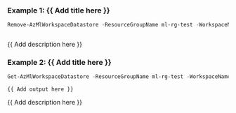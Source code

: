 ### Example 1: {{ Add title here }}
```powershell
Remove-AzMlWorkspaceDatastore -ResourceGroupName ml-rg-test -WorkspaceName mlworkspace-demo -Name blobdatastore
```

```output
```

{{ Add description here }}

### Example 2: {{ Add title here }}
```powershell
Get-AzMlWorkspaceDatastore -ResourceGroupName ml-rg-test -WorkspaceName mlworkspace-demo -Name blobdatastore | Remove-AzMlWorkspaceDatastore
```

```output
{{ Add output here }}
```

{{ Add description here }}

